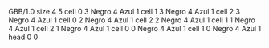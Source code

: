 <gs-board without-header> GBB/1.0
size 4 5
cell 0 3 Negro 4 Azul 1
cell 1 3 Negro 4 Azul 1 
cell 2 3 Negro 4 Azul 1
cell 0 2 Negro 4 Azul 1
cell 2 2 Negro 4 Azul 1
cell 1 1 Negro 4 Azul 1
cell 2 1 Negro 4 Azul 1
cell 0 0 Negro 4 Azul 1
cell 1 0 Negro 4 Azul 1
head 0 0 </gs-board>
